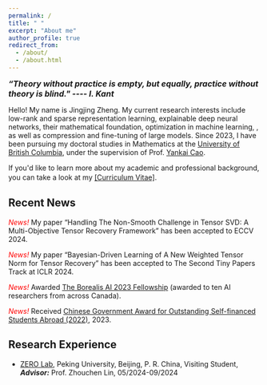 ```yaml
---
permalink: /
title: " "
excerpt: "About me"
author_profile: true
redirect_from: 
  - /about/
  - /about.html
---
```

*<strong><font size=3> “Theory without practice is empty, but equally, practice without theory is blind."  ---- I. Kant </font></strong>*

Hello! My name is Jingjing Zheng. My current research interests include low-rank and sparse representation learning, explainable deep neural networks, their mathematical foundation, optimization in machine learning, , as well as compression and fine-tuning of large models. Since 2023, I have been pursuing my doctoral studies in Mathematics at the [University of British Columbia](https://www.ubc.ca/), under the supervision of Prof. [Yankai Cao](https://chbe.ubc.ca/yankai-cao/).


If you'd like to learn more about my academic and professional background, you can take a look at my [[Curriculum Vitae]](https://github.com/jzheng20/jzheng20.github.io/tree/master/files/CV-JingjingZheng.pdf).　


## Recent News 

*<font color=red> News! </font>* My paper “Handling The Non-Smooth Challenge in Tensor SVD: A Multi-Objective Tensor Recovery Framework” has been accepted to ECCV 2024. 

*<font color=red> News! </font>* My paper “Bayesian-Driven Learning of A New Weighted Tensor Norm for Tensor Recovery” has been accepted to The Second Tiny Papers Track at ICLR 2024.

*<font color=red> News! </font>* Awarded [The Borealis AI 2023 Fellowship](https://www.borealisai.com/news/the-borealis-ai-2022-2023-fellowships-fostering-next-gen-research-talent/) (awarded to ten AI researchers from across Canada). 

*<font color=red> News! </font>* Received [Chinese Government Award for Outstanding Self-financed Students Abroad (2022)](https://en.wikipedia.org/wiki/Chinese_government_award_for_outstanding_self-financed_students_abroad), 2023.  


## Research Experience

* [ZERO Lab](https://zero-lab-pku.github.io/), Peking University, Beijing, P. R. China, Visiting Student, *<strong>Advisor:</strong>* Prof. Zhouchen Lin, 05/2024-09/2024     

 





 


 
